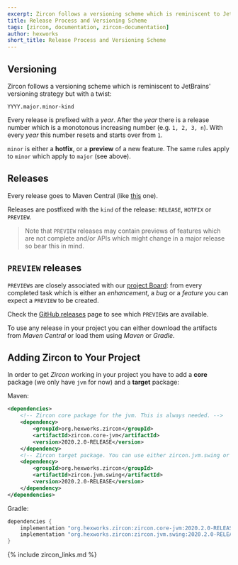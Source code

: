 ```yaml
---
excerpt: Zircon follows a versioning scheme which is reminiscent to JetBrains' versioning strategy but with a twist.
title: Release Process and Versioning Scheme
tags: [zircon, documentation, zircon-documentation]
author: hexworks
short_title: Release Process and Versioning Scheme
---
```


## Versioning

Zircon follows a versioning scheme which is reminiscent to JetBrains' versioning strategy but 
with a twist:

`YYYY.major.minor-kind`

Every release is prefixed with a *year*. After the *year* there is a release number which is a
monotonous increasing number (e.g. `1, 2, 3, n`). With every *year* this number resets and 
starts over from `1`.

`minor` is either a **hotfix**, or a **preview** of a new feature.
The same rules apply to `minor` which apply to `major` (see above).

## Releases

Every release goes to Maven Central (like [this](https://search.maven.org/search?q=a:zircon.core-jvm) one).

Releases are postfixed with the `kind` of the release: `RELEASE`, `HOTFIX` or `PREVIEW`.

> Note that `PREVIEW` releases may contain previews of features which are not complete and/or
> APIs which might change in a major release so bear this in mind.

## `PREVIEW` releases

`PREVIEW`s are closely associated with our [project Board](https://github.com/Hexworks/zircon/projects/2): 
from every completed task which is either an *enhancement*, a *bug* or a *feature* you can expect a `PREVIEW` to be created.

Check the [GitHub releases](https://github.com/Hexworks/zircon/releases) page to see which `PREVIEW`s are available.

To use any release in your project you can either download the artifacts from *Maven Central* or load them using *Maven* or *Gradle*.

## Adding Zircon to Your Project

In order to get *Zircon* working in your project you have to add a **core** package (we only have `jvm` for now) and a **target** package:

Maven:

```xml
<dependencies>
    <!-- Zircon core package for the jvm. This is always needed. -->
    <dependency>
        <groupId>org.hexworks.zircon</groupId>
        <artifactId>zircon.core-jvm</artifactId>
        <version>2020.2.0-RELEASE</version>
    </dependency>
    <!-- Zircon target package. You can use either zircon.jvm.swing or zircon.jvm.libgdx -->
    <dependency>
        <groupId>org.hexworks.zircon</groupId>
        <artifactId>zircon.jvm.swing</artifactId>
        <version>2020.2.0-RELEASE</version>
    </dependency>
</dependencies>
```

Gradle:

```groovy
dependencies {
    implementation "org.hexworks.zircon:zircon.core-jvm:2020.2.0-RELEASE"
    implementation "org.hexworks.zircon:zircon.jvm.swing:2020.2.0-RELEASE"
}
```


{% include zircon_links.md %}
